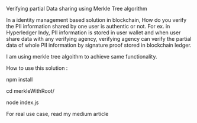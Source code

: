 Verifying partial Data sharing using Merkle Tree algorithm

In a identity management based solution in blockchain, How do you verify the PII information shared by one user is authentic or not. For ex. in Hyperledger Indy, PII information is stored in user wallet and when user share data with any verifying agency, verifying agency can verify the partial data of whole PII information by signature proof stored in blockchain ledger.

I am using merkle tree algoithm to achieve same functionality.

How to use this solution :

npm install

cd merkleWithRoot/
 
node index.js

For real use case, read my medium article